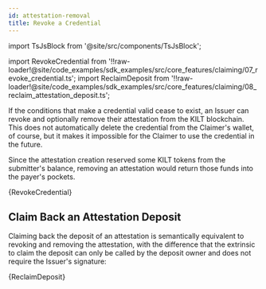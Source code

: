 ```yaml
---
id: attestation-removal
title: Revoke a Credential
---
```


import TsJsBlock from '@site/src/components/TsJsBlock';

import RevokeCredential from '!!raw-loader!@site/code_examples/sdk_examples/src/core_features/claiming/07_revoke_credential.ts';
import ReclaimDeposit from '!!raw-loader!@site/code_examples/sdk_examples/src/core_features/claiming/08_reclaim_attestation_deposit.ts';

If the conditions that make a credential valid cease to exist, an Issuer can revoke and optionally remove their attestation from the KILT blockchain.
This does not automatically delete the credential from the Claimer's wallet, of course, but it makes it impossible for the Claimer to use the credential in the future.

Since the attestation creation reserved some KILT tokens from the submitter's balance, removing an attestation would return those funds into the payer's pockets.

<TsJsBlock>
  {RevokeCredential}
</TsJsBlock>

## Claim Back an Attestation Deposit

Claiming back the deposit of an attestation is semantically equivalent to revoking and removing the attestation, with the difference that the extrinsic to claim the deposit can only be called by the deposit owner and does not require the Issuer's signature:

<TsJsBlock>
  {ReclaimDeposit}
</TsJsBlock>